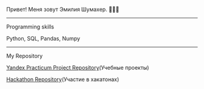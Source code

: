 Привет! Меня зовут Эмилия Шумахер. 👩🏻‍💻
_________________________________________________________________________________________________________________________
Programming skills

Python, SQL, Pandas, Numpy
__________________________________________________________________________________________________________________________
My Repository

[Yandex Practicum Project Repository](https://github.com/EmiliiaShumakher/yandex_practicum)(Учебные проекты)

[Hackathon Repository](https://github.com/EmiliiaShumakher/hackatons)(Участие в хакатонах)
